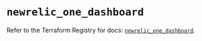 # `newrelic_one_dashboard`

Refer to the Terraform Registry for docs: [`newrelic_one_dashboard`](https://registry.terraform.io/providers/newrelic/newrelic/3.61.3/docs/resources/one_dashboard).
